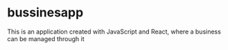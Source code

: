# bussinesapp
This is an application created with JavaScript and React, where a business can be managed through it
